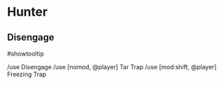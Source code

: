 # Hunter

## Disengage
#showtooltip

/use Disengage
/use [nomod, @player] Tar Trap
/use [mod:shift, @player] Freezing Trap
